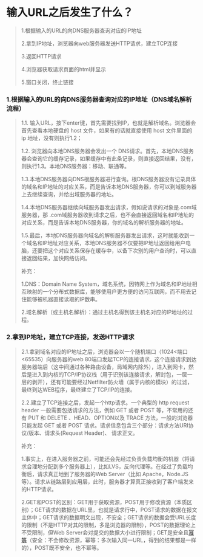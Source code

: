 # 输入URL之后发生了什么？

> 1.根据输入的URL的向DNS服务器查询对应的IP地址
>
> 2.拿到IP地址，浏览器向web服务器发送HTTP请求，建立TCP连接
>
> 3.返回HTTP请求
>
> 4.浏览器获取请求页面的html并显示
>
> 5.窗口关闭，终止链接

### 1.根据输入的URL的向DNS服务器查询对应的IP地址（DNS域名解析流程）

>1.1. 输入URL，按下enter键，首先需要找到IP，也就是解析域名。浏览器会首先查看本地硬盘的 host 文件，如果有的话就直接使用 host 文件里面的 ip 地址，没有则执行1.2；
>
>1.2. 浏览器向本地DNS服务器会发出一个 DNS请求。首先，本地DNS服务器会查询它的缓存记录，如果缓存中有此条记录，则直接返回结果，没有，则执行1.3。本地DNS服务器：移动、联通等。
>
>1.3.本地DNS服务器向DNS根服务器进行查询。根DNS服务器没有记录具体的域名和IP地址的对应关系，而是告诉本地DNS服务器，你可以到域服务器上去继续查询，并给出域服务器的地址。
>
>1.4.本地DNS服务器继续向域服务器发出请求，假如说请求的对象是.com域服务器，那 .com域服务器收到请求之后，也不会直接返回域名和IP地址的对应关系，而是告诉本地DNS服务器，你的域名的解析服务器的地址。
>
>1.5.最后，本地DNS服务器向域名的解析服务器发出请求，这时就能收到一个域名和IP地址对应关系，本地DNS服务器不仅要把IP地址返回给用户电脑，还要把这个对应关系保存在缓存中，以备下次别的用户查询时，可以直接返回结果，加快网络访问。
>
>补充：
>
>1.DNS：Domain Name System，域名系统，因特网上作为域名和IP地址相互映射的一个分布式数据库，能够使用户更方便的访问互联网，而不用去记住能够被机器直接读取的IP数串。
>
>2.域名解析（或主机名解析）：通过主机名得到该主机名对应的IP地址的过程。

### 2.拿到IP地址，建立TCP连接，发送HTTP请求

> 2.1.拿到域名对应的IP地址之后，浏览器会以一个随机端口（1024<端口<65535）向服务器的web 80端口发起TCP的连接请求`。`这个连接请求到达服务器端后（这中间通过各种路由设备，局域网内除外），进入到网卡，然后是进入到内核的TCP/IP协议栈（用于识别该连接请求，解封包，一层一层的剥开），还有可能要经过Netfilter防火墙（属于内核的模块）的过滤，最终到达WEB程序，最终建立了TCP/IP的连接。
>
> 2.2.建立了TCP连接之后，发起一个http请求。一个典型的 http request header 一般需要包括请求的方法，例如 GET 或者 POST 等，不常用的还有 PUT 和 DELETE 、HEAD、OPTION以及 TRACE 方法，一般的浏览器只能发起 GET 或者 POST 请求。请求信息包含三个部分：请求方法URI协议/版本、请求头(Request Header)、 请求正文。
>
> 补充：
>
> 1.事实上，在进入服务器之前，可能还会先经过负责负载均衡的机器（将请求合理地分配到多个服务器上），比如LVS，反向代理等。在经过了负载均衡后，请求真正地到了服务器的Web Server（比如 Apache，Node.JS等）。请求从链路层到应用层，此时，服务器才算真正接收到了客户端发来的HTTP请求。
>
> 2.GET和POST的区别：GET用于获取资源，POST用于修改资源（本质区别）；GET请求的数据在URL里，也就是请求行中，POST请求的数据在报文主体中；GET请求的数据明文出现，不安全；GET请求的数据会受URL长度的限制（不是HTTP对其的限制，多是浏览器的限制），POST的数据理论上不受限制，但Web Server会对提交的数据大小进行限制；GET是安全且[幂等](https://baike.baidu.com/item/%E5%B9%82%E7%AD%89/8600688?fr=aladdin)（安全：不会修改资源，幂等：多次输入同一URL，得到的结果都是一样的），POST既不安全，也不幂等。

